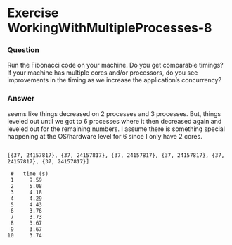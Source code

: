 Exercise WorkingWithMultipleProcesses-8
=======================================

### Question

Run the Fibonacci code on your machine. Do you get comparable timings? If your machine has multiple cores and/or processors, do you see improvements in the timing as we increase the application’s concurrency?


### Answer

seems like things decreased on 2 processes and 3 processes. But, things leveled out until we got to 6 processes where it then decreased again and leveled out for the remaining numbers. I assume there is something special happening at the OS/hardware level for 6 since I only have 2 cores.

```

[{37, 24157817}, {37, 24157817}, {37, 24157817}, {37, 24157817}, {37, 24157817}, {37, 24157817}]

 #   time (s)
 1     9.59
 2     5.08
 3     4.18
 4     4.29
 5     4.43
 6     3.76
 7     3.73
 8     3.67
 9     3.67
10     3.74

```
